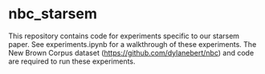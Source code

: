 # nbc_starsem

This repository contains code for experiments specific to our starsem paper. See experiments.ipynb for a walkthrough of these experiments. The New Brown Corpus dataset (https://github.com/dylanebert/nbc) and code are required to run these experiments.

